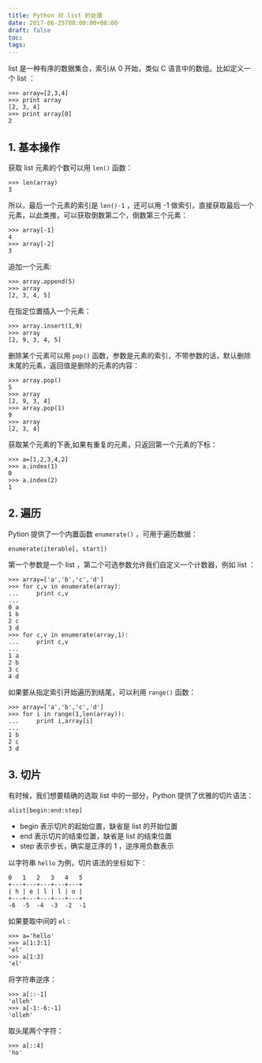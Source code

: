 ```yaml
---
title: Python 对 list 的处理
date: 2017-06-25T08:00:00+08:00
draft: false
toc:
tags:
---
```



list 是一种有序的数据集合，索引从 0 开始，类似 C 语言中的数组。比如定义一个 list ：

    >>> array=[2,3,4]
    >>> print array
    [2, 3, 4]
    >>> print array[0]
    2

## 1. 基本操作    

获取 list 元素的个数可以用 `len()` 函数：

    >>> len(array)
    3
    
所以，最后一个元素的索引是 `len()-1` ，还可以用 -1 做索引，直接获取最后一个元素，以此类推，可以获取倒数第二个，倒数第三个元素：

    >>> array[-1]
    4
    >>> array[-2]
    3

追加一个元素:

    >>> array.append(5)
    >>> array
    [2, 3, 4, 5]
    
在指定位置插入一个元素：

    >>> array.insert(1,9)
    >>> array
    [2, 9, 3, 4, 5]

删除某个元素可以用 `pop()` 函数，参数是元素的索引，不带参数的话，默认删除末尾的元素，返回值是删除的元素的内容：

    >>> array.pop()
    5
    >>> array
    [2, 9, 3, 4]
    >>> array.pop(1)
    9
    >>> array
    [2, 3, 4]
    
获取某个元素的下表,如果有重复的元素，只返回第一个元素的下标：

    >>> a=[1,2,3,4,2]
    >>> a.index(1)
    0
    >>> a.index(2)
    1
    
## 2. 遍历

Pytion 提供了一个内置函数 `enumerate()` ，可用于遍历数据：

    enumerate(iterable[, start])
    
第一个参数是一个 list ，第二个可选参数允许我们自定义一个计数器，例如 list ：

    >>> array=['a','b','c','d']
    >>> for c,v in enumerate(array):
    ...     print c,v
    ...
    0 a
    1 b
    2 c
    3 d
    >>> for c,v in enumerate(array,1):
    ...     print c,v
    ...
    1 a
    2 b
    3 c
    4 d
    
如果要从指定索引开始遍历到结尾，可以利用 `range()` 函数：
    
    >>> array=['a','b','c','d']
    >>> for i in range(1,len(array)):
    ...     print i,array[i]
    ...
    1 b
    2 c
    3 d

## 3. 切片

有时候，我们想要精确的选取 list 中的一部分，Python 提供了优雅的切片语法：

    alist[begin:end:step]
    
* begin 表示切片的起始位置，缺省是 list 的开始位置
* end 表示切片的结束位置，缺省是 list 的结束位置
* step 表示步长，确实是正序的 1 ，逆序用负数表示

以字符串 `hello` 为例，切片语法的坐标如下：

    0   1   2   3   4   5
    +---+---+---+---+---+
    | h | e | l | l | o |
    +---+---+---+---+---+
    -6  -5  -4  -3  -2  -1
    
如果要取中间的 `el` :

    >>> a='hello'
    >>> a[1:3:1]
    'el'
    >>> a[1:3]
    'el'
    
将字符串逆序：

    >>> a[::-1]
    'olleh'
    >>> a[-1:-6:-1]
    'olleh'

取头尾两个字符：
    
    >>> a[::4]
    'ho'
